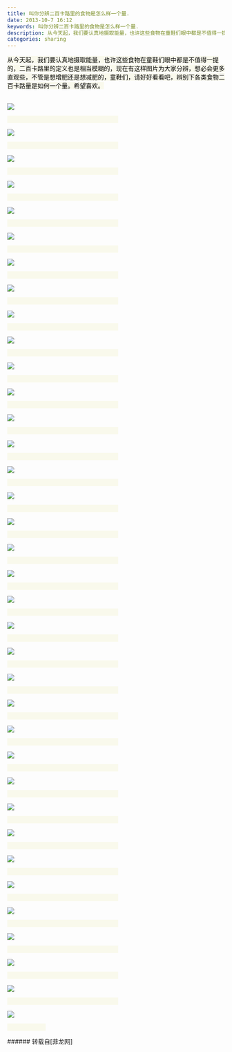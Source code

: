 ```yaml
---
title: 叫你分辨二百卡路里的食物是怎么样一个量.
date: 2013-10-7 16:12
keywords: 叫你分辨二百卡路里的食物是怎么样一个量.
description: 从今天起，我们要认真地摄取能量，也许这些食物在童鞋们眼中都是不值得一提的，二百卡路里的定义也是相当模糊的，现在有这样图片为大家分辨，想必会更多直观些，不管是想增肥还是想减肥的，童鞋们，请好好看看吧，辨别下各类食物二百卡路量是如何一个量。希望喜欢。                                                                                                                                                                                                                                                                                                                                                                                                                                                                                                                                                                                                                                                                                                                                                                                                                                                                                                                                                                                                                                                                                                                                                                                                                                                                                                                                                                                                                                                                                                                                                                                                                                                                                                                                                                                                                                                                                                                                                                                                                                                                                                                                                                                                                                                                                                                                                                                                                             
categories: sharing
---
```

<td class="t_f" id="postmessage_60344">

<font color="#000"><font style="background-color:rgb(249, 249, 236)"><font face="Arial">从今天起，我们要认真地摄取能量，也许这些食物在童鞋们眼中都是不值得一提的，二百卡路里的定义也是相当模糊的，现在有这样图片为大家分辨，想必会更多直观些，不管是想增肥还是想减肥的，童鞋们，请好好看看吧，辨别下各类食物二百卡路量是如何一个量。希望喜欢。</font></font></font><br/>
<br/>

<img aid="23796" data-cf-modified-e3b5a47f8fa89e80ee2aa1a1-="" file="data/attachment/forum/201310/07/161118p8w7qq25q8iimzfq.jpg.thumb.jpg" id="aimg_23796" inpost="1" onclick="" onmouseover="" src="http://www.flw.ph/data/attachment/forum/201310/07/161118p8w7qq25q8iimzfq.jpg" style="cursor:pointer" zoomfile="data/attachment/forum/201310/07/161118p8w7qq25q8iimzfq.jpg"/>


<font color="#000"><font style="background-color:rgb(249, 249, 236)"><font face="Arial">                                                                  </font></font></font><br/>

<img aid="23797" data-cf-modified-e3b5a47f8fa89e80ee2aa1a1-="" file="data/attachment/forum/201310/07/161119s5fkpo5zwcp0yw76.jpg.thumb.jpg" id="aimg_23797" inpost="1" onclick="" onmouseover="" src="http://www.flw.ph/data/attachment/forum/201310/07/161119s5fkpo5zwcp0yw76.jpg" style="cursor:pointer" zoomfile="data/attachment/forum/201310/07/161119s5fkpo5zwcp0yw76.jpg"/>


<font color="#000"><font style="background-color:rgb(249, 249, 236)"><font face="Arial">                                                                  </font></font></font><br/>

<img aid="23798" data-cf-modified-e3b5a47f8fa89e80ee2aa1a1-="" file="data/attachment/forum/201310/07/161120vtqekysjkejjzzs5.jpg.thumb.jpg" id="aimg_23798" inpost="1" onclick="" onmouseover="" src="http://www.flw.ph/data/attachment/forum/201310/07/161120vtqekysjkejjzzs5.jpg" style="cursor:pointer" zoomfile="data/attachment/forum/201310/07/161120vtqekysjkejjzzs5.jpg"/>


<font color="#000"><font style="background-color:rgb(249, 249, 236)"><font face="Arial">                                                                  </font></font></font><br/>

<img aid="23799" data-cf-modified-e3b5a47f8fa89e80ee2aa1a1-="" file="data/attachment/forum/201310/07/161121jlgvkw0h7zsuvwvf.jpg.thumb.jpg" id="aimg_23799" inpost="1" onclick="" onmouseover="" src="http://www.flw.ph/data/attachment/forum/201310/07/161121jlgvkw0h7zsuvwvf.jpg" style="cursor:pointer" zoomfile="data/attachment/forum/201310/07/161121jlgvkw0h7zsuvwvf.jpg"/>


<font color="#000"><font style="background-color:rgb(249, 249, 236)"><font face="Arial">                                                                  </font></font></font><br/>

<img aid="23800" data-cf-modified-e3b5a47f8fa89e80ee2aa1a1-="" file="data/attachment/forum/201310/07/161122hyb1cuug2qb4hazl.jpg.thumb.jpg" id="aimg_23800" inpost="1" onclick="" onmouseover="" src="http://www.flw.ph/data/attachment/forum/201310/07/161122hyb1cuug2qb4hazl.jpg" style="cursor:pointer" zoomfile="data/attachment/forum/201310/07/161122hyb1cuug2qb4hazl.jpg"/>


<font color="#000"><font style="background-color:rgb(249, 249, 236)"><font face="Arial">                                                                  </font></font></font><br/>

<img aid="23801" data-cf-modified-e3b5a47f8fa89e80ee2aa1a1-="" file="data/attachment/forum/201310/07/161123bq6pm2qaqta2qabp.jpg.thumb.jpg" id="aimg_23801" inpost="1" onclick="" onmouseover="" src="http://www.flw.ph/data/attachment/forum/201310/07/161123bq6pm2qaqta2qabp.jpg" style="cursor:pointer" zoomfile="data/attachment/forum/201310/07/161123bq6pm2qaqta2qabp.jpg"/>


<font color="#000"><font style="background-color:rgb(249, 249, 236)"><font face="Arial">                                                                  </font></font></font><br/>

<img aid="23802" data-cf-modified-e3b5a47f8fa89e80ee2aa1a1-="" file="data/attachment/forum/201310/07/161124llwylw6zrlf6ylxs.jpg.thumb.jpg" id="aimg_23802" inpost="1" onclick="" onmouseover="" src="http://www.flw.ph/data/attachment/forum/201310/07/161124llwylw6zrlf6ylxs.jpg" style="cursor:pointer" zoomfile="data/attachment/forum/201310/07/161124llwylw6zrlf6ylxs.jpg"/>


<font color="#000"><font style="background-color:rgb(249, 249, 236)"><font face="Arial">                                                                  </font></font></font><br/>

<img aid="23803" data-cf-modified-e3b5a47f8fa89e80ee2aa1a1-="" file="data/attachment/forum/201310/07/161124mthm0obo7op1b3j9.jpg.thumb.jpg" id="aimg_23803" inpost="1" onclick="" onmouseover="" src="http://www.flw.ph/data/attachment/forum/201310/07/161124mthm0obo7op1b3j9.jpg" style="cursor:pointer" zoomfile="data/attachment/forum/201310/07/161124mthm0obo7op1b3j9.jpg"/>


<font color="#000"><font style="background-color:rgb(249, 249, 236)"><font face="Arial">                                                                  </font></font></font><br/>

<img aid="23804" data-cf-modified-e3b5a47f8fa89e80ee2aa1a1-="" file="data/attachment/forum/201310/07/161125vt4bx9xa24oaez0z.jpg.thumb.jpg" id="aimg_23804" inpost="1" onclick="" onmouseover="" src="http://www.flw.ph/data/attachment/forum/201310/07/161125vt4bx9xa24oaez0z.jpg" style="cursor:pointer" zoomfile="data/attachment/forum/201310/07/161125vt4bx9xa24oaez0z.jpg"/>


<font color="#000"><font style="background-color:rgb(249, 249, 236)"><font face="Arial">                                                                  </font></font></font><br/>

<img aid="23805" data-cf-modified-e3b5a47f8fa89e80ee2aa1a1-="" file="data/attachment/forum/201310/07/161126vc61xdpcj19dd12j.jpg.thumb.jpg" id="aimg_23805" inpost="1" onclick="" onmouseover="" src="http://www.flw.ph/data/attachment/forum/201310/07/161126vc61xdpcj19dd12j.jpg" style="cursor:pointer" zoomfile="data/attachment/forum/201310/07/161126vc61xdpcj19dd12j.jpg"/>


<font color="#000"><font style="background-color:rgb(249, 249, 236)"><font face="Arial">                                                                  </font></font></font><br/>

<img aid="23806" data-cf-modified-e3b5a47f8fa89e80ee2aa1a1-="" file="data/attachment/forum/201310/07/161127jju6l5qu9jj49g6k.jpg.thumb.jpg" id="aimg_23806" inpost="1" onclick="" onmouseover="" src="http://www.flw.ph/data/attachment/forum/201310/07/161127jju6l5qu9jj49g6k.jpg" style="cursor:pointer" zoomfile="data/attachment/forum/201310/07/161127jju6l5qu9jj49g6k.jpg"/>


<font color="#000"><font style="background-color:rgb(249, 249, 236)"><font face="Arial">                                                                  </font></font></font><br/>

<img aid="23807" data-cf-modified-e3b5a47f8fa89e80ee2aa1a1-="" file="data/attachment/forum/201310/07/161128nl7xpks07zydn6za.jpg.thumb.jpg" id="aimg_23807" inpost="1" onclick="" onmouseover="" src="http://www.flw.ph/data/attachment/forum/201310/07/161128nl7xpks07zydn6za.jpg" style="cursor:pointer" zoomfile="data/attachment/forum/201310/07/161128nl7xpks07zydn6za.jpg"/>


<font color="#000"><font style="background-color:rgb(249, 249, 236)"><font face="Arial">                                                                  </font></font></font><br/>

<img aid="23808" data-cf-modified-e3b5a47f8fa89e80ee2aa1a1-="" file="data/attachment/forum/201310/07/161129rwtqvxtb2j2j22gt.jpg.thumb.jpg" id="aimg_23808" inpost="1" onclick="" onmouseover="" src="http://www.flw.ph/data/attachment/forum/201310/07/161129rwtqvxtb2j2j22gt.jpg" style="cursor:pointer" zoomfile="data/attachment/forum/201310/07/161129rwtqvxtb2j2j22gt.jpg"/>


<font color="#000"><font style="background-color:rgb(249, 249, 236)"><font face="Arial">                                                                  </font></font></font><br/>

<img aid="23809" data-cf-modified-e3b5a47f8fa89e80ee2aa1a1-="" file="data/attachment/forum/201310/07/161129t5naa35tp55oapns.jpg.thumb.jpg" id="aimg_23809" inpost="1" onclick="" onmouseover="" src="http://www.flw.ph/data/attachment/forum/201310/07/161129t5naa35tp55oapns.jpg" style="cursor:pointer" zoomfile="data/attachment/forum/201310/07/161129t5naa35tp55oapns.jpg"/>


<font color="#000"><font style="background-color:rgb(249, 249, 236)"><font face="Arial">                                                                  </font></font></font><br/>

<img aid="23810" data-cf-modified-e3b5a47f8fa89e80ee2aa1a1-="" file="data/attachment/forum/201310/07/161130sapuru7lduypqzph.jpg.thumb.jpg" id="aimg_23810" inpost="1" onclick="" onmouseover="" src="http://www.flw.ph/data/attachment/forum/201310/07/161130sapuru7lduypqzph.jpg" style="cursor:pointer" zoomfile="data/attachment/forum/201310/07/161130sapuru7lduypqzph.jpg"/>


<font color="#000"><font style="background-color:rgb(249, 249, 236)"><font face="Arial">                                                                  </font></font></font><br/>

<img aid="23811" data-cf-modified-e3b5a47f8fa89e80ee2aa1a1-="" file="data/attachment/forum/201310/07/161131kn4vvhonskvvabko.jpg.thumb.jpg" id="aimg_23811" inpost="1" onclick="" onmouseover="" src="http://www.flw.ph/data/attachment/forum/201310/07/161131kn4vvhonskvvabko.jpg" style="cursor:pointer" zoomfile="data/attachment/forum/201310/07/161131kn4vvhonskvvabko.jpg"/>


<font color="#000"><font style="background-color:rgb(249, 249, 236)"><font face="Arial">                                                                  </font></font></font><br/>

<img aid="23812" data-cf-modified-e3b5a47f8fa89e80ee2aa1a1-="" file="data/attachment/forum/201310/07/161132d67tkmzd5ll62plh.jpg.thumb.jpg" id="aimg_23812" inpost="1" onclick="" onmouseover="" src="http://www.flw.ph/data/attachment/forum/201310/07/161132d67tkmzd5ll62plh.jpg" style="cursor:pointer" zoomfile="data/attachment/forum/201310/07/161132d67tkmzd5ll62plh.jpg"/>


<font color="#000"><font style="background-color:rgb(249, 249, 236)"><font face="Arial">                                                                  </font></font></font><br/>

<img aid="23813" data-cf-modified-e3b5a47f8fa89e80ee2aa1a1-="" file="data/attachment/forum/201310/07/161133fmugzmz2mtwa5rvt.jpg.thumb.jpg" id="aimg_23813" inpost="1" onclick="" onmouseover="" src="http://www.flw.ph/data/attachment/forum/201310/07/161133fmugzmz2mtwa5rvt.jpg" style="cursor:pointer" zoomfile="data/attachment/forum/201310/07/161133fmugzmz2mtwa5rvt.jpg"/>


<font color="#000"><font style="background-color:rgb(249, 249, 236)"><font face="Arial">                                                                  </font></font></font><br/>

<img aid="23814" data-cf-modified-e3b5a47f8fa89e80ee2aa1a1-="" file="data/attachment/forum/201310/07/161134ibbzddqqzdb5rqbq.jpg.thumb.jpg" id="aimg_23814" inpost="1" onclick="" onmouseover="" src="http://www.flw.ph/data/attachment/forum/201310/07/161134ibbzddqqzdb5rqbq.jpg" style="cursor:pointer" zoomfile="data/attachment/forum/201310/07/161134ibbzddqqzdb5rqbq.jpg"/>


<font color="#000"><font style="background-color:rgb(249, 249, 236)"><font face="Arial">                                                                  </font></font></font><br/>

<img aid="23815" data-cf-modified-e3b5a47f8fa89e80ee2aa1a1-="" file="data/attachment/forum/201310/07/161134m07nuolnjuxz3x0u.jpg.thumb.jpg" id="aimg_23815" inpost="1" onclick="" onmouseover="" src="http://www.flw.ph/data/attachment/forum/201310/07/161134m07nuolnjuxz3x0u.jpg" style="cursor:pointer" zoomfile="data/attachment/forum/201310/07/161134m07nuolnjuxz3x0u.jpg"/>


<font color="#000"><font style="background-color:rgb(249, 249, 236)"><font face="Arial">                                                                  </font></font></font><br/>

<img aid="23816" data-cf-modified-e3b5a47f8fa89e80ee2aa1a1-="" file="data/attachment/forum/201310/07/161135ajjkq6cc61svvvrj.jpg.thumb.jpg" id="aimg_23816" inpost="1" onclick="" onmouseover="" src="http://www.flw.ph/data/attachment/forum/201310/07/161135ajjkq6cc61svvvrj.jpg" style="cursor:pointer" zoomfile="data/attachment/forum/201310/07/161135ajjkq6cc61svvvrj.jpg"/>


<font color="#000"><font style="background-color:rgb(249, 249, 236)"><font face="Arial">                                                                  </font></font></font><br/>

<img aid="23817" data-cf-modified-e3b5a47f8fa89e80ee2aa1a1-="" file="data/attachment/forum/201310/07/161136maxa8af8z4fyegzl.jpg.thumb.jpg" id="aimg_23817" inpost="1" onclick="" onmouseover="" src="http://www.flw.ph/data/attachment/forum/201310/07/161136maxa8af8z4fyegzl.jpg" style="cursor:pointer" zoomfile="data/attachment/forum/201310/07/161136maxa8af8z4fyegzl.jpg"/>


<font color="#000"><font style="background-color:rgb(249, 249, 236)"><font face="Arial">                                                                  </font></font></font><br/>

<img aid="23818" data-cf-modified-e3b5a47f8fa89e80ee2aa1a1-="" file="data/attachment/forum/201310/07/161137ecuzan2zan64u6u0.jpg.thumb.jpg" id="aimg_23818" inpost="1" onclick="" onmouseover="" src="http://www.flw.ph/data/attachment/forum/201310/07/161137ecuzan2zan64u6u0.jpg" style="cursor:pointer" zoomfile="data/attachment/forum/201310/07/161137ecuzan2zan64u6u0.jpg"/>


<font color="#000"><font style="background-color:rgb(249, 249, 236)"><font face="Arial">                                                                  </font></font></font><br/>

<img aid="23819" data-cf-modified-e3b5a47f8fa89e80ee2aa1a1-="" file="data/attachment/forum/201310/07/161138x70iir4x4ki7rru1.jpg.thumb.jpg" id="aimg_23819" inpost="1" onclick="" onmouseover="" src="http://www.flw.ph/data/attachment/forum/201310/07/161138x70iir4x4ki7rru1.jpg" style="cursor:pointer" zoomfile="data/attachment/forum/201310/07/161138x70iir4x4ki7rru1.jpg"/>


<font color="#000"><font style="background-color:rgb(249, 249, 236)"><font face="Arial">                                                                  </font></font></font><br/>

<img aid="23820" data-cf-modified-e3b5a47f8fa89e80ee2aa1a1-="" file="data/attachment/forum/201310/07/161139oy5c5ho5ifnn5f25.jpg.thumb.jpg" id="aimg_23820" inpost="1" onclick="" onmouseover="" src="http://www.flw.ph/data/attachment/forum/201310/07/161139oy5c5ho5ifnn5f25.jpg" style="cursor:pointer" zoomfile="data/attachment/forum/201310/07/161139oy5c5ho5ifnn5f25.jpg"/>


<font color="#000"><font style="background-color:rgb(249, 249, 236)"><font face="Arial">                                                                  </font></font></font><br/>

<img aid="23821" data-cf-modified-e3b5a47f8fa89e80ee2aa1a1-="" file="data/attachment/forum/201310/07/161140fypyca1aa5cbb1ov.jpg.thumb.jpg" id="aimg_23821" inpost="1" onclick="" onmouseover="" src="http://www.flw.ph/data/attachment/forum/201310/07/161140fypyca1aa5cbb1ov.jpg" style="cursor:pointer" zoomfile="data/attachment/forum/201310/07/161140fypyca1aa5cbb1ov.jpg"/>


<font color="#000"><font style="background-color:rgb(249, 249, 236)"><font face="Arial">                                                                  </font></font></font><br/>

<img aid="23822" data-cf-modified-e3b5a47f8fa89e80ee2aa1a1-="" file="data/attachment/forum/201310/07/161140gfqbff42jnug7fxy.jpg.thumb.jpg" id="aimg_23822" inpost="1" onclick="" onmouseover="" src="http://www.flw.ph/data/attachment/forum/201310/07/161140gfqbff42jnug7fxy.jpg" style="cursor:pointer" zoomfile="data/attachment/forum/201310/07/161140gfqbff42jnug7fxy.jpg"/>


<font color="#000"><font style="background-color:rgb(249, 249, 236)"><font face="Arial">                                                                  </font></font></font><br/>

<img aid="23823" data-cf-modified-e3b5a47f8fa89e80ee2aa1a1-="" file="data/attachment/forum/201310/07/161141vhxp988lzbcpx8l8.jpg.thumb.jpg" id="aimg_23823" inpost="1" onclick="" onmouseover="" src="http://www.flw.ph/data/attachment/forum/201310/07/161141vhxp988lzbcpx8l8.jpg" style="cursor:pointer" zoomfile="data/attachment/forum/201310/07/161141vhxp988lzbcpx8l8.jpg"/>


<font color="#000"><font style="background-color:rgb(249, 249, 236)"><font face="Arial">                                                                  </font></font></font><br/>

<img aid="23824" data-cf-modified-e3b5a47f8fa89e80ee2aa1a1-="" file="data/attachment/forum/201310/07/161142yml5w698xx6g8ig6.jpg.thumb.jpg" id="aimg_23824" inpost="1" onclick="" onmouseover="" src="http://www.flw.ph/data/attachment/forum/201310/07/161142yml5w698xx6g8ig6.jpg" style="cursor:pointer" zoomfile="data/attachment/forum/201310/07/161142yml5w698xx6g8ig6.jpg"/>


<font color="#000"><font style="background-color:rgb(249, 249, 236)"><font face="Arial">                                                                  </font></font></font><br/>

<img aid="23825" data-cf-modified-e3b5a47f8fa89e80ee2aa1a1-="" file="data/attachment/forum/201310/07/161143odnnszzslzid1e8z.jpg.thumb.jpg" id="aimg_23825" inpost="1" onclick="" onmouseover="" src="http://www.flw.ph/data/attachment/forum/201310/07/161143odnnszzslzid1e8z.jpg" style="cursor:pointer" zoomfile="data/attachment/forum/201310/07/161143odnnszzslzid1e8z.jpg"/>


<font color="#000"><font style="background-color:rgb(249, 249, 236)"><font face="Arial">                                                                  </font></font></font><br/>

<img aid="23826" data-cf-modified-e3b5a47f8fa89e80ee2aa1a1-="" file="data/attachment/forum/201310/07/161144nu97jl7nl77ynond.jpg.thumb.jpg" id="aimg_23826" inpost="1" onclick="" onmouseover="" src="http://www.flw.ph/data/attachment/forum/201310/07/161144nu97jl7nl77ynond.jpg" style="cursor:pointer" zoomfile="data/attachment/forum/201310/07/161144nu97jl7nl77ynond.jpg"/>


<font color="#000"><font style="background-color:rgb(249, 249, 236)"><font face="Arial">                                                                  </font></font></font><br/>

<img aid="23827" data-cf-modified-e3b5a47f8fa89e80ee2aa1a1-="" file="data/attachment/forum/201310/07/161145y04hue6947ij9jbh.jpg.thumb.jpg" id="aimg_23827" inpost="1" onclick="" onmouseover="" src="http://www.flw.ph/data/attachment/forum/201310/07/161145y04hue6947ij9jbh.jpg" style="cursor:pointer" zoomfile="data/attachment/forum/201310/07/161145y04hue6947ij9jbh.jpg"/>


<font color="#000"><font style="background-color:rgb(249, 249, 236)"><font face="Arial">                                                                  </font></font></font><br/>

<img aid="23828" data-cf-modified-e3b5a47f8fa89e80ee2aa1a1-="" file="data/attachment/forum/201310/07/161145bpaah13hj1h58o9i.jpg.thumb.jpg" id="aimg_23828" inpost="1" onclick="" onmouseover="" src="http://www.flw.ph/data/attachment/forum/201310/07/161145bpaah13hj1h58o9i.jpg" style="cursor:pointer" zoomfile="data/attachment/forum/201310/07/161145bpaah13hj1h58o9i.jpg"/>


<font color="#000"><font style="background-color:rgb(249, 249, 236)"><font face="Arial">                                                                  </font></font></font><br/>

<img aid="23829" data-cf-modified-e3b5a47f8fa89e80ee2aa1a1-="" file="data/attachment/forum/201310/07/161146p3y1e0y6yo1p61y5.jpg.thumb.jpg" id="aimg_23829" inpost="1" onclick="" onmouseover="" src="http://www.flw.ph/data/attachment/forum/201310/07/161146p3y1e0y6yo1p61y5.jpg" style="cursor:pointer" zoomfile="data/attachment/forum/201310/07/161146p3y1e0y6yo1p61y5.jpg"/>


<font color="#000"><font style="background-color:rgb(249, 249, 236)"><font face="Arial">                                                                  </font></font></font><br/>

<img aid="23830" data-cf-modified-e3b5a47f8fa89e80ee2aa1a1-="" file="data/attachment/forum/201310/07/161147szzugxswbb05bwdk.jpg.thumb.jpg" id="aimg_23830" inpost="1" onclick="" onmouseover="" src="http://www.flw.ph/data/attachment/forum/201310/07/161147szzugxswbb05bwdk.jpg" style="cursor:pointer" zoomfile="data/attachment/forum/201310/07/161147szzugxswbb05bwdk.jpg"/>


<font color="#000"><font style="background-color:rgb(249, 249, 236)"><font face="Arial">                                                                  </font></font></font><br/>

<img aid="23831" data-cf-modified-e3b5a47f8fa89e80ee2aa1a1-="" file="data/attachment/forum/201310/07/161148z1vv228091bu9ztb.jpg.thumb.jpg" id="aimg_23831" inpost="1" onclick="" onmouseover="" src="http://www.flw.ph/data/attachment/forum/201310/07/161148z1vv228091bu9ztb.jpg" style="cursor:pointer" zoomfile="data/attachment/forum/201310/07/161148z1vv228091bu9ztb.jpg"/>


<font color="#000"><font style="background-color:rgb(249, 249, 236)"><font face="Arial">                       </font></font></font><br/>
</td>
###### 转载自[菲龙网]